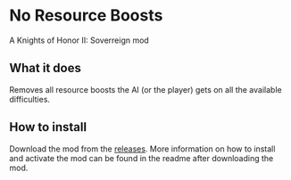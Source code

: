 # No Resource Boosts
A Knights of Honor II: Soverreign mod

## What it does
Removes all resource boosts the AI (or the player) gets on all the available difficulties.

## How to install
Download the mod from the [releases](https://github.com/Vaweila/No-Resource-Boosts/releases). More information on how to install and activate the mod can be found in the readme after downloading the mod.
